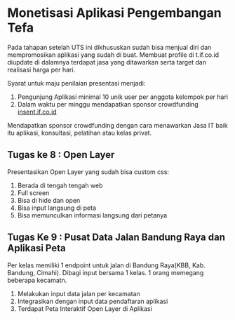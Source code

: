 # Monetisasi Aplikasi Pengembangan Tefa

Pada tahapan setelah UTS ini dikhususkan sudah bisa menjual diri dan mempromosikan aplikasi yang sudah di buat.
Membuat profile di t.if.co.id diupdate di dalamnya terdapat jasa yang ditawarkan serta target dan realisasi harga per hari.

Syarat untuk maju penilaian presentasi menjadi:
1. Pengunjung Aplikasi minimal 10 unik user per anggota kelompok per hari
2. Dalam waktu per minggu mendapatkan sponsor crowdfunding [insent.if.co.id](https://insent.if.co.id/)

Mendapatkan sponsor crowdfunding dengan cara menawarkan Jasa IT baik itu aplikasi, konsultasi, pelatihan atau kelas privat.

## Tugas ke 8 : Open Layer

Presentasikan Open Layer yang sudah bisa custom css:
1. Berada di tengah tengah web
2. Full screen
3. Bisa di hide dan open
4. Bisa input langsung di peta
5. Bisa memunculkan informasi langsung dari petanya

## Tugas Ke 9 : Pusat Data Jalan Bandung Raya dan Aplikasi Peta
Per kelas memiliki 1 endpoint untuk jalan di Bandung Raya(KBB, Kab. Bandung, Cimahi). Dibagi input bersama 1 kelas. 
1 orang memegang beberapa kecamatn.

1. Melakukan input data jalan per kecamatan
2. Integrasikan dengan input data pendaftaran aplikasi
3. Terdapat Peta Interaktif Open Layer di Aplikasi

